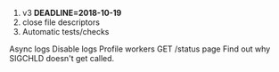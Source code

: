 1. v3 **DEADLINE=2018-10-19**
2. close file descriptors
3. Automatic tests/checks

Async logs
Disable logs
Profile workers
GET /status page
Find out why SIGCHLD doesn't get called.
